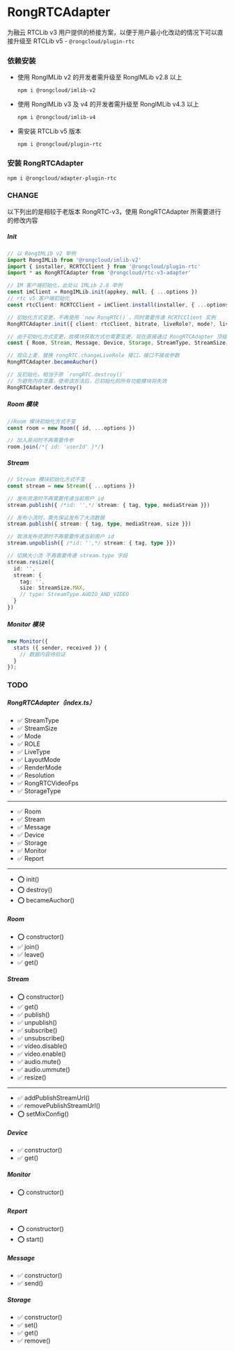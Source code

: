 # RongRTCAdapter

为融云 RTCLib v3 用户提供的桥接方案，以便于用户最小化改动的情况下可以直接升级至 RTCLib v5 - `@rongcloud/plugin-rtc`

### 依赖安装

* 使用 RongIMLib v2 的开发者需升级至 RongIMLib v2.8 以上
  ```shell
  npm i @rongcloud/imlib-v2
  ```
* 使用 RongIMLib v3 及 v4 的开发者需升级至 RongIMLib v4.3 以上
  ```shell
  npm i @rongcloud/imlib-v4
  ```
* 需安装 RTCLib v5 版本
  ```shell
  npm i @rongcloud/plugin-rtc
  ```

### 安装 RongRTCAdapter

```shell
npm i @rongcloud/adapter-plugin-rtc
```

### CHANGE

以下列出的是相较于老版本 RongRTC-v3，使用 RongRTCAdapter 所需要进行的修改内容

##### Init

```typescript
// 以 RongIMLib v2 举例
import RongIMLib from '@rongcloud/imlib-v2'
import { installer, RCRTCClient } from '@rongcloud/plugin-rtc'
import * as RongRTCAdapter from '@rongcloud/rtc-v3-adapter'

// IM 客户端初始化，此处以 IMLib 2.8 举例
const imClient = RongIMLib.init(appkey, null, { ...options })
// rtc v5 客户端初始化
const rtcClient: RCRTCClient = imClient.install(installer, { ...options })

// 初始化方式变更，不再使用 `new RongRTC()`，同时需要传递 RCRTCClient 实例
RongRTCAdapter.init({ client: rtcClient, bitrate, liveRole?, mode?, liveType? })

// 由于初始化方式变更，故模块获取方式也需要变更，现在直接通过 RongRTCAdapter 顶级变量获取
const { Room, Stream, Message, Device, Storage, StreamType, StreamSize，Mode, LiveType, ROLE } = RongRTCAdapter;

// 观众上麦，替换 rongRTC.changeLiveRole 接口，接口不接收参数
RongRTCAdapter.becameAuchor()

// 反初始化，相当于原 `rongRTC.destroy()`
// 为避免内存泄露，使用该方法后，已初始化的所有功能模块将失效
RongRTCAdapter.destroy()
```

##### Room 模块

```typescript
//Room 模块初始化方式不变
const room = new Room({ id, ...options })

// 加入房间时不再需要传参
room.join(/*{ id: 'userId' }*/)
```

##### Stream

```typescript
// Stream 模块初始化方式不变
const stream = new Stream({ ...options })

// 发布资源时不再需要传递当前用户 id
stream.publish({ /*id: '',*/ stream: { tag, type, mediaStream }})

// 发布小流时，需先保证发布了大流数据
stream.publish({ stream: { tag, type, mediaStream, size }})

// 取消发布资源时不再需要传递当前用户 id
stream.unpublish({ /*id: '',*/ stream: { tag, type }})

// 切换大小流 不再需要传递 stream.type 字段
stream.resize({
  id: '',
  stream: {
    tag: '',
    size: StreamSize.MAX,
    // type: StreamType.AUDIO_AND_VIDEO
  }
})
```

##### Monitor 模块

```typescript
new Monitor({
  stats ({ sender, received }) {
    // 数据内容待验证
  }
});
```

### TODO

##### RongRTCAdapter（index.ts）

* ✅ StreamType
* ✅ StreamSize
* ✅ Mode
* ✅ ROLE
* ✅ LiveType
* ✅ LayoutMode
* ✅ RenderMode
* ✅ Resolution
* ✅ RongRTCVideoFps
* ✅ StorageType
---
* ✅ Room
* ✅ Stream
* ✅ Message
* ✅ Device
* ✅ Storage
* ✅ Monitor
* ✅ Report
---
* ⭕️ init()
* ⭕️ destroy()
* ⭕️ becameAuchor()

##### Room

* ⭕️ constructor()
* ✅ join()
* ✅ leave()
* ✅ get()

##### Stream

* ⭕️ constructor()
* ✅ get()
* ✅ publish()
* ✅ unpublish()
* ✅ subscribe()
* ✅ unsubscribe()
* ✅ video.disable()
* ✅ video.enable()
* ✅ audio.mute()
* ✅ audio.ummute()
* ✅ resize()
---
* ✅ addPublishStreamUrl()
* ✅ removePublishStreamUrl()
* ⭕️ setMixConfig()

##### Device

* ✅ constructor()
* ✅ get()

##### Monitor

* ⭕️ constructor()

##### Report

* ⭕️ constructor()
* ⭕️ start()

##### Message

* ✅ constructor()
* ✅ send()

##### Storage

* ✅ constructor()
* ✅ set()
* ✅ get()
* ✅ remove()
